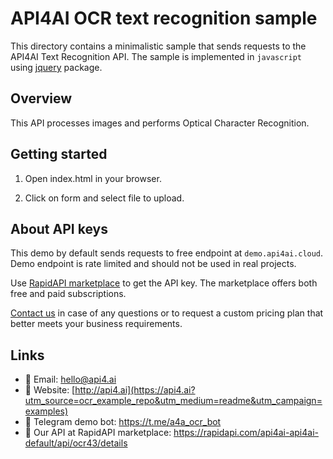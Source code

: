 # API4AI OCR text recognition sample

This directory contains a minimalistic sample that sends requests to the API4AI Text Recognition API.
The sample is implemented in `javascript` using [jquery](https://www.npmjs.com/package/jquery) package.


## Overview

This API processes images and performs Optical Character Recognition.


## Getting started

1. Open index.html in your browser.

2. Click on form and select file to upload.


## About API keys

This demo by default sends requests to free endpoint at `demo.api4ai.cloud`.
Demo endpoint is rate limited and should not be used in real projects.

Use [RapidAPI marketplace](https://rapidapi.com/api4ai-api4ai-default/api/ocr43/details) to get the API key. The marketplace offers both
free and paid subscriptions.

[Contact us](https://api4.ai/contacts?utm_source=ocr_example_repo&utm_medium=readme&utm_campaign=examples) in case of any questions or to request a custom pricing plan
that better meets your business requirements.


## Links

* 📩 Email: hello@api4.ai
* 🔗 Website: [http://api4.ai](https://api4.ai?utm_source=ocr_example_repo&utm_medium=readme&utm_campaign=examples)
* 🤖 Telegram demo bot: https://t.me/a4a_ocr_bot
* 🔵 Our API at RapidAPI marketplace: https://rapidapi.com/api4ai-api4ai-default/api/ocr43/details
